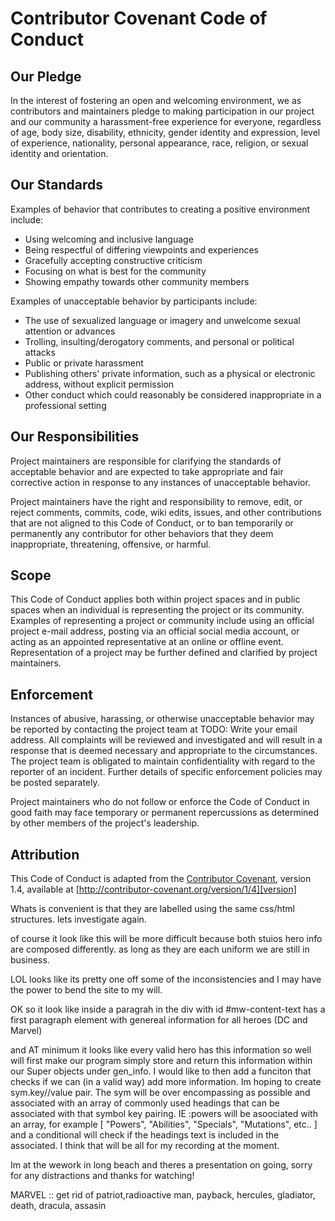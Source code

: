# Contributor Covenant Code of Conduct

## Our Pledge

In the interest of fostering an open and welcoming environment, we as
contributors and maintainers pledge to making participation in our project and
our community a harassment-free experience for everyone, regardless of age, body
size, disability, ethnicity, gender identity and expression, level of experience,
nationality, personal appearance, race, religion, or sexual identity and
orientation.

## Our Standards

Examples of behavior that contributes to creating a positive environment
include:

* Using welcoming and inclusive language
* Being respectful of differing viewpoints and experiences
* Gracefully accepting constructive criticism
* Focusing on what is best for the community
* Showing empathy towards other community members

Examples of unacceptable behavior by participants include:

* The use of sexualized language or imagery and unwelcome sexual attention or
advances
* Trolling, insulting/derogatory comments, and personal or political attacks
* Public or private harassment
* Publishing others' private information, such as a physical or electronic
  address, without explicit permission
* Other conduct which could reasonably be considered inappropriate in a
  professional setting

## Our Responsibilities

Project maintainers are responsible for clarifying the standards of acceptable
behavior and are expected to take appropriate and fair corrective action in
response to any instances of unacceptable behavior.

Project maintainers have the right and responsibility to remove, edit, or
reject comments, commits, code, wiki edits, issues, and other contributions
that are not aligned to this Code of Conduct, or to ban temporarily or
permanently any contributor for other behaviors that they deem inappropriate,
threatening, offensive, or harmful.

## Scope

This Code of Conduct applies both within project spaces and in public spaces
when an individual is representing the project or its community. Examples of
representing a project or community include using an official project e-mail
address, posting via an official social media account, or acting as an appointed
representative at an online or offline event. Representation of a project may be
further defined and clarified by project maintainers.

## Enforcement

Instances of abusive, harassing, or otherwise unacceptable behavior may be
reported by contacting the project team at TODO: Write your email address. All
complaints will be reviewed and investigated and will result in a response that
is deemed necessary and appropriate to the circumstances. The project team is
obligated to maintain confidentiality with regard to the reporter of an incident.
Further details of specific enforcement policies may be posted separately.

Project maintainers who do not follow or enforce the Code of Conduct in good
faith may face temporary or permanent repercussions as determined by other
members of the project's leadership.

## Attribution

This Code of Conduct is adapted from the [Contributor Covenant][homepage], version 1.4,
available at [http://contributor-covenant.org/version/1/4][version]

[homepage]: http://contributor-covenant.org
[version]: http://contributor-covenant.org/version/1/4/



Whats is convenient is that they are labelled using the same css/html structures.
lets investigate again.

of course it look like this will be more difficult because both stuios hero info are composed differently. as long as they are each uniform we are still in business.

LOL looks like its pretty one off some of the inconsistencies and I may have the power to bend the site to my will.

OK so it look like inside a paragrah in the div with id #mw-content-text has a first paragraph element with genereal information for all heroes 
(DC and Marvel)

and AT minimum it looks like every valid hero has this information so well will first make our program simply store and return this information within our
Super objects under gen_info.  I would like to then add a funciton that checks if we can (in a valid way) add more information.  Im hoping to create
sym.key//value pair.  The sym will be over encompassing as possible and associated with an array of commonly used headings that can be associated with
that symbol key pairing.  IE :powers will be asoociated with an array, for example [ "Powers", "Abilities", "Specials", "Mutations", etc.. ] and a 
conditional will check if the headings text is included in the associated.  I think that will be all for my recording at the moment.

Im at the wework in long beach and theres a presentation on going, sorry for any distractions and thanks for watching!

MARVEL :: get rid of patriot,radioactive man, payback, hercules, gladiator, death, dracula, assasin